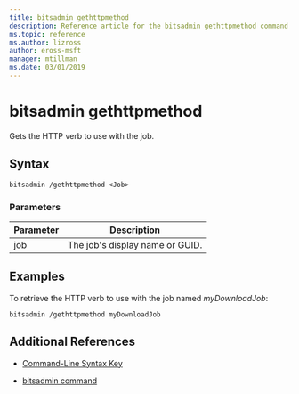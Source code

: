 ```yaml
---
title: bitsadmin gethttpmethod
description: Reference article for the bitsadmin gethttpmethod command, which gets the HTTP verb to use with the job.
ms.topic: reference
ms.author: lizross
author: eross-msft
manager: mtillman
ms.date: 03/01/2019
---
```


# bitsadmin gethttpmethod

Gets the HTTP verb to use with the job.

## Syntax

```
bitsadmin /gethttpmethod <Job>
```

### Parameters

| Parameter | Description |
| -------------- | -------------- |
| job | The job's display name or GUID. |

## Examples

To retrieve the HTTP verb to use with the job named *myDownloadJob*:

```
bitsadmin /gethttpmethod myDownloadJob
```

## Additional References

- [Command-Line Syntax Key](command-line-syntax-key.md)

- [bitsadmin command](bitsadmin.md)
